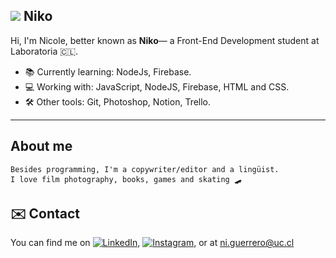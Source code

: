 ## <img src="https://img.icons8.com/clouds/100/000000/cat.png"/> Niko

Hi, I'm Nicole, better known as **Niko**— a Front-End Development student at Laboratoria 🇨🇱.

- 📚 Currently learning: NodeJs, Firebase.
- 💻 Working with: JavaScript, NodeJS, Firebase, HTML and CSS.
- 🛠 Other tools: Git, Photoshop, Notion, Trello.
---

## About me

```
Besides programming, I'm a copywriter/editor and a lingüist.
I love film photography, books, games and skating 🛹 
```
## ✉️ Contact

<!-- Actual text -->

You can find me on [![LinkedIn][1.2]][1], [![Instagram][2.2]][2], or at ni.guerrero@uc.cl

<!-- Icons -->

[1.2]: https://img.icons8.com/offices/30/000000/linkedin.png
[2.2]: https://img.icons8.com/offices/30/000000/instagram-new.png

<!-- Links to your social media accounts -->

[1]: https://www.linkedin.com/in/nicole-guerrero-234713a5/
[2]: https://www.instagram.com/vekid/

<!--
**nikoguerrero/nikoguerrero** is a ✨ _special_ ✨ repository because its `README.md` (this file) appears on your GitHub profile.

Here are some ideas to get you started:

- 🔭 I’m currently working on ...
- 🌱 I’m currently learning ...
- 👯 I’m looking to collaborate on ...
- 🤔 I’m looking for help with ...
- 💬 Ask me about ...
- 📫 How to reach me: ...
- 😄 Pronouns: ...
- ⚡ Fun fact: ...
-->
